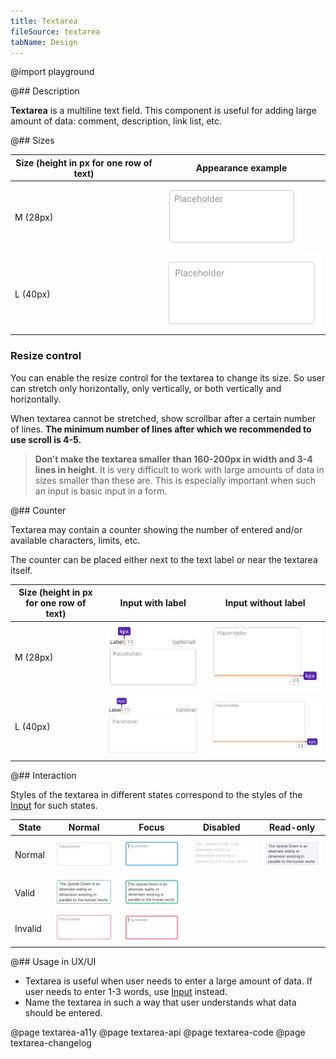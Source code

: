 ```yaml
---
title: Textarea
fileSource: textarea
tabName: Design
---
```


@import playground

@## Description

**Textarea** is a multiline text field. This component is useful for adding large amount of data: comment, description, link list, etc.

@## Sizes

Size (height in px for one row of text) | Appearance example                 |
| ------------------- | ---------------------------------- |
| M (28px)            | ![](static/m.png) |
| L (40px)            | ![](static/l.png) |

### Resize control

You can enable the resize control for the textarea to change its size. So user can stretch only horizontally, only vertically, or both vertically and horizontally.

When textarea cannot be stretched, show scrollbar after a certain number of lines. **The minimum number of lines after which we recommended to use scroll is 4-5.**

> **Don’t make the textarea smaller than 160-200px in width and 3-4 lines in height**. It is very difficult to work with large amounts of data in sizes smaller than these are. This is especially important when such an input is basic input in a form.

@## Counter

Textarea may contain a counter showing the number of entered and/or available characters, limits, etc.

The counter can be placed either next to the text label or near the textarea itself.

| Size (height in px for one row of text) | Input with label                                       | Input without label                                          |
| ------------------- | ------------------------------------------------------ | ------------------------------------------------------------ |
| M (28px)            | ![](static/counter-M.png) | ![](static/counter-inner-M.png) |
| L (40px)            | ![](static/counter-L.png) | ![](static/counter-inner-L.png) |

@## Interaction

Styles of the textarea in different states correspond to the styles of the [Input](/components/input/) for such states.

| State   | Normal                                 | Focus                                                     | Disabled                                 | Read-only                                |
| ------- | -------------------------------------- | --------------------------------------------------------- | ---------------------------------------- | ---------------------------------------- |
| Normal  | ![](static/m.png)         | ![](static/m-focus.png)                      | ![](static/m-disabled.png) | ![](static/m-readonly.png) |
| Valid   | ![](static/m-valid.png)     | ![](static/m-valid-focus.png)       |                                          |                                          |
| Invalid | ![](static/m-invalid.png) | ![](static/m-invalid-focus.png) |                                          |                                          |

@## Usage in UX/UI

- Textarea is useful when user needs to enter a large amount of data. If user needs to enter 1-3 words, use [Input](/components/input/) instead.
- Name the textarea in such a way that user understands what data should be entered.

@page textarea-a11y
@page textarea-api
@page textarea-code
@page textarea-changelog
